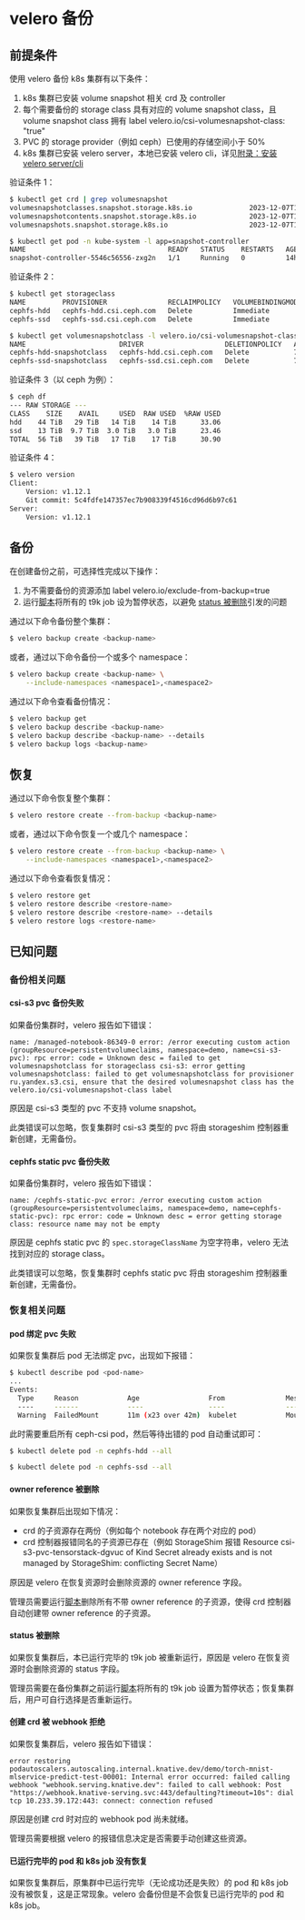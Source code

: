 # velero 备份

## 前提条件

使用 velero 备份 k8s 集群有以下条件：

1. k8s 集群已安装 volume snapshot 相关 crd 及 controller
1. 每个需要备份的 storage class 具有对应的 volume snapshot class，且 volume snapshot class 拥有 label velero.io/csi-volumesnapshot-class: "true"
1. PVC 的 storage provider（例如 ceph）已使用的存储空间小于 50%
1. k8s 集群已安装 velero server，本地已安装 velero cli，详见[附录：安装 velero server/cli](./reference/install-velero-server-cli.md)

验证条件 1：

```bash
$ kubectl get crd | grep volumesnapshot
volumesnapshotclasses.snapshot.storage.k8s.io              2023-12-07T17:30:08Z
volumesnapshotcontents.snapshot.storage.k8s.io             2023-12-07T17:30:10Z
volumesnapshots.snapshot.storage.k8s.io                    2023-12-07T17:30:12Z

$ kubectl get pod -n kube-system -l app=snapshot-controller
NAME                                   READY   STATUS    RESTARTS   AGE
snapshot-controller-5546c56556-zxg2n   1/1     Running   0          14h
```

验证条件 2：

```bash
$ kubectl get storageclass
NAME         PROVISIONER               RECLAIMPOLICY   VOLUMEBINDINGMODE   ALLOWVOLUMEEXPANSION   AGE
cephfs-hdd   cephfs-hdd.csi.ceph.com   Delete          Immediate           true                   7h11m
cephfs-ssd   cephfs-ssd.csi.ceph.com   Delete          Immediate           true                   7h11m

$ kubectl get volumesnapshotclass -l velero.io/csi-volumesnapshot-class=true
NAME                       DRIVER                    DELETIONPOLICY   AGE
cephfs-hdd-snapshotclass   cephfs-hdd.csi.ceph.com   Delete           7h10m
cephfs-ssd-snapshotclass   cephfs-ssd.csi.ceph.com   Delete           7h11m
```

验证条件 3（以 ceph 为例）：

```bash
$ ceph df
--- RAW STORAGE ---
CLASS    SIZE    AVAIL     USED  RAW USED  %RAW USED
hdd    44 TiB   29 TiB   14 TiB    14 TiB      33.06
ssd    13 TiB  9.7 TiB  3.0 TiB   3.0 TiB      23.46
TOTAL  56 TiB   39 TiB   17 TiB    17 TiB      30.90
```

验证条件 4：

```bash
$ velero version
Client:
	Version: v1.12.1
	Git commit: 5c4fdfe147357ec7b908339f4516cd96d6b97c61
Server:
	Version: v1.12.1
```

## 备份

在创建备份之前，可选择性完成以下操作：

1. 为不需要备份的资源添加 label velero.io/exclude-from-backup=true
1. 运行[脚本](unknown)将所有的 t9k job 设为暂停状态，以避免 [status 被删除](#status-被删除)引发的问题

通过以下命令备份整个集群：

```bash
$ velero backup create <backup-name>
```

或者，通过以下命令备份一个或多个 namespace：

```bash
$ velero backup create <backup-name> \
    --include-namespaces <namespace1>,<namespace2>
```

通过以下命令查看备份情况：

```bash
$ velero backup get
$ velero backup describe <backup-name>
$ velero backup describe <backup-name> --details
$ velero backup logs <backup-name>
```

## 恢复

通过以下命令恢复整个集群：

```bash
$ velero restore create --from-backup <backup-name>
```

或者，通过以下命令恢复一个或几个 namespace：

```bash
$ velero restore create --from-backup <backup-name> \
    --include-namespaces <namespace1>,<namespace2>
```

通过以下命令查看恢复情况：

```bash
$ velero restore get
$ velero restore describe <restore-name>
$ velero restore describe <restore-name> --details
$ velero restore logs <restore-name>
```

## 已知问题

### 备份相关问题

#### csi-s3 pvc 备份失败

如果备份集群时，velero 报告如下错误：

```
name: /managed-notebook-86349-0 error: /error executing custom action (groupResource=persistentvolumeclaims, namespace=demo, name=csi-s3-pvc): rpc error: code = Unknown desc = failed to get volumesnapshotclass for storageclass csi-s3: error getting volumesnapshotclass: failed to get volumesnapshotclass for provisioner ru.yandex.s3.csi, ensure that the desired volumesnapshot class has the velero.io/csi-volumesnapshot-class label
```

原因是 csi-s3 类型的 pvc 不支持 volume snapshot。

此类错误可以忽略，恢复集群时 csi-s3 类型的 pvc 将由 storageshim 控制器重新创建，无需备份。

#### cephfs static pvc 备份失败

如果备份集群时，velero 报告如下错误：

```
name: /cephfs-static-pvc error: /error executing custom action (groupResource=persistentvolumeclaims, namespace=demo, name=cephfs-static-pvc): rpc error: code = Unknown desc = error getting storage class: resource name may not be empty
```

原因是 cephfs static pvc 的 `spec.storageClassName` 为空字符串，velero 无法找到对应的 storage class。

此类错误可以忽略，恢复集群时 cephfs static pvc 将由 storageshim 控制器重新创建，无需备份。

### 恢复相关问题

#### pod 绑定 pvc 失败

如果恢复集群后 pod 无法绑定 pvc，出现如下报错：

```bash
$ kubectl describe pod <pod-name>
...
Events:
  Type     Reason            Age                 From               Message
  ----     ------            ----                ----               -------
  Warning  FailedMount       11m (x23 over 42m)  kubelet            MountVolume.MountDevice failed for volume "pvc-dc813e79-a1c7-463e-bf72-351ff532965a" : kubernetes.io/csi: attacher.MountDevice failed to create newCsiDriverClient: driver name cephfs-hdd.csi.ceph.com not found in the list of registered CSI drivers
```

此时需要重启所有 ceph-csi pod，然后等待出错的 pod 自动重试即可：

```bash
$ kubectl delete pod -n cephfs-hdd --all

$ kubectl delete pod -n cephfs-ssd --all
```

#### owner reference 被删除

如果恢复集群后出现如下情况：

* crd 的子资源存在两份（例如每个 notebook 存在两个对应的 pod）
* crd 控制器报错同名的子资源已存在（例如 StorageShim 报错 Resource csi-s3-pvc-tensorstack-dgvuc of Kind Secret already exists and is not managed by StorageShim: conflicting Secret Name）

原因是 velero 在恢复资源时会删除资源的 owner reference 字段。

管理员需要运行[脚本](unknown)删除所有不带 owner reference 的子资源，使得 crd 控制器自动创建带 owner reference 的子资源。

#### status 被删除

如果恢复集群后，本已运行完毕的 t9k job 被重新运行，原因是 velero 在恢复资源时会删除资源的 status 字段。

管理员需要在备份集群之前运行[脚本](unknown)将所有的 t9k job 设置为暂停状态；恢复集群后，用户可自行选择是否重新运行。

#### 创建 crd 被 webhook 拒绝

如果恢复集群后，velero 报告如下错误：

```
error restoring podautoscalers.autoscaling.internal.knative.dev/demo/torch-mnist-mlservice-predict-test-00001: Internal error occurred: failed calling webhook "webhook.serving.knative.dev": failed to call webhook: Post "https://webhook.knative-serving.svc:443/defaulting?timeout=10s": dial tcp 10.233.39.172:443: connect: connection refused
```

原因是创建 crd 时对应的 webhook pod 尚未就绪。

管理员需要根据 velero 的报错信息决定是否需要手动创建这些资源。

#### 已运行完毕的 pod 和 k8s job 没有恢复

如果恢复集群后，原集群中已运行完毕（无论成功还是失败）的 pod 和 k8s job 没有被恢复，这是正常现象。velero 会备份但是不会恢复已运行完毕的 pod 和 k8s job。
